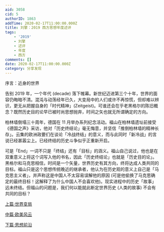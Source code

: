 ```yaml
---
aid: 3058
cid: 5
authorID: 1863
addTime: 2020-02-17T11:00:00.000Z
title: 刘擎：2019 西方思想年度述评
tags:
    - '2019'
    - 刘擎
    - 述评
    - 年度
    - 西方
comments: []
date: 2020-02-17T11:00:00.000Z
category: 分享发现
---
```


序言：近身的世界

告别 2019 年，一个年代 (decade) 落下帷幕。新世纪迈进第三个十年，世界的面容仍晦暗不清。混沌与动荡经年已久，大变局中的人们或许不再惊慌，但却难以辨识，更无从把握自身的「时代精神」(Zeitgeist)。可谁还会在乎老黑格尔的陈旧概念？既然历史目的论早已被时尚思想抛弃，时间之矢也就无所谓确定的方向。

柏林墙倒塌三十周年，德国在 11 月举办系列纪念活动。福山在柏林墙遗址前接受《德国之声》采访，他对「历史终结论」毫无悔意，并坚信「推倒柏林墙的精神长存」。云集的欧洲政要们在谈论「冷战终结」的意义，而与此同时「新冷战」的言说已经甚嚣尘上。已经终结的历史斗争似乎正重新开启。

可是「End」一词不只是「终结」还有「目标」的涵义。福山自己说过，他也是在双重意义上将这个词写入他的书名，因此「历史终结论」也就是「历史目的论」。黑格尔和马克思相信，时间是一个矢量，世界历史有其方向，终将达成人类共同的目标。福山只是这个思想传统晚近的继承者，他认为在历史观的意义上自己是「马克思主义者」，并声称这是中国人不太容易误解他的原因 (可是他偷换了马克思确定的最终目标！这解释了为什么中国人不会喜欢他)。现实进程中的历史「故事」远未终结。但福山的问题是，我们何以能就此断定世界历史 (人类的故事) 不会有共同的目标？

[上篇·世界变局](https://nei.st/medium/academia-bimestrie-vyjy3vnbjdmymmujlqeoqa)

[中篇·欧美风云](https://nei.st/medium/academia-bimestrie-czgrzf2rmm1igj5_3yhca)

[下篇·思想前沿](https://nei.st/medium/academia-bimestrie-xirkgp0atszy1pjn6vqpbg)
